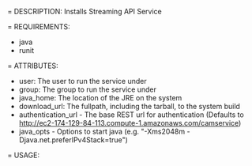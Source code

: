 = DESCRIPTION:
Installs Streaming API Service

= REQUIREMENTS:
* java
* runit

= ATTRIBUTES:
* user: The user to run the service under
* group: The group to run the service under
* java_home: The location of the JRE on the system
* download_url: The fullpath, including the tarball, to the system build
* authentication_url - The base REST url for authentication (Defaults to http://ec2-174-129-84-113.compute-1.amazonaws.com/camservice)
* java_opts - Options to start java (e.g. "-Xms2048m -Djava.net.preferIPv4Stack=true")


= USAGE: